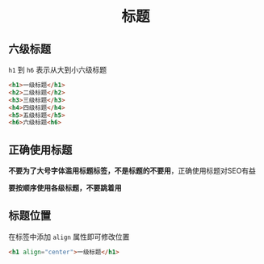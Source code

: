 <div align="center">

# 标题

</div>

## 六级标题

```h1``` 到 ```h6``` 表示从大到小六级标题

```html
<h1>一级标题</h1>
<h2>二级标题</h2>
<h3>三级标题</h3>
<h4>四级标题</h4>
<h5>五级标题</h5>
<h6>六级标题<h6>
```

## 正确使用标题

**不要为了大号字体滥用标题标签，不是标题的不要用**，正确使用标题对SEO有益

**要按顺序使用各级标题，不要跳着用**

## 标题位置

在标签中添加 ```align``` 属性即可修改位置

```html
<h1 align="center">一级标题</h1>
```